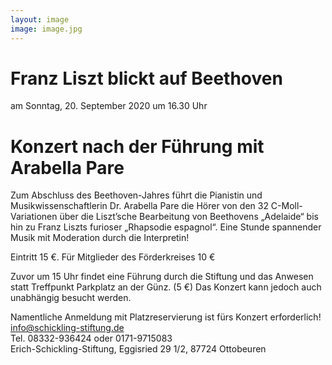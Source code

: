 ```yaml
---
layout: image
image: image.jpg
---
```


# Franz Liszt blickt auf Beethoven     
am Sonntag, 20. September 2020 um 16.30 Uhr  

# Konzert nach der Führung mit Arabella Pare  
  
Zum Abschluss des Beethoven-Jahres führt die Pianistin und Musikwissenschaftlerin Dr. Arabella Pare die Hörer von den 32 C-Moll-Variationen über die Liszt’sche Bearbeitung von Beethovens „Adelaide“ bis hin zu Franz Liszts furioser „Rhapsodie espagnol“. Eine Stunde spannender Musik mit Moderation durch die Interpretin!   
  
Eintritt 15 €. Für Mitglieder des Förderkreises 10 €

  
Zuvor um 15 Uhr findet eine Führung durch die Stiftung und das Anwesen statt Treffpunkt Parkplatz an der Günz. (5 €)
Das Konzert kann jedoch auch unabhängig besucht werden.

Namentliche Anmeldung mit Platzreservierung ist fürs Konzert erforderlich!  
info@schickling-stiftung.de   
Tel. 08332-936424 oder 0171-9715083   
Erich-Schickling-Stiftung, Eggisried 29 1/2, 
87724 Ottobeuren 
